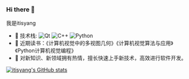 ### Hi there 👋

<!--
**itisyang/itisyang** is a ✨ _special_ ✨ repository because its `README.md` (this file) appears on your GitHub profile.

Here are some ideas to get you started:

- 🔭 I’m currently working on ...
- 🌱 I’m currently learning ...
- 👯 I’m looking to collaborate on ...
- 🤔 I’m looking for help with ...
- 💬 Ask me about ...
- 📫 How to reach me: ...
- 😄 Pronouns: ...
- ⚡ Fun fact: ...
-->


我是itisyang

- 🚀 技术栈: ![Qt](https://img.shields.io/badge/-Qt-41CD52?style=plastic&logo=Qt) ![C++](https://img.shields.io/badge/-C++-00599C?style=plastic&logo=C) ![Python](https://img.shields.io/badge/-Python-8fcfd1?style=plastic&logo=Python) 
- 🌱 近期读书：《计算机视觉中的多视图几何》《计算机视觉算法与应用》《Python计算机视觉编程》
- 🔭 对新知识、新领域拥有热情，擅长快速上手新技术，高效进行软件开发。

[![itisyang's GitHub stats](https://github-readme-stats.vercel.app/api?username=itisyang&count_private=true&show_icons=true)](https://github.com/anuraghazra/github-readme-stats)
